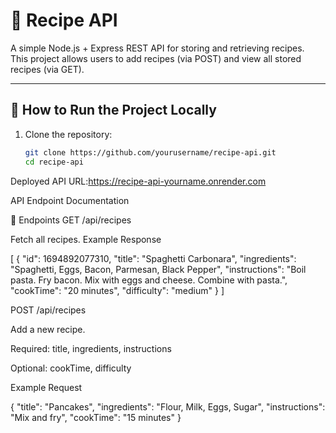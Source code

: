# 🍳 Recipe API

A simple Node.js + Express REST API for storing and retrieving recipes.  
This project allows users to add recipes (via POST) and view all stored recipes (via GET).  

---

## 🚀 How to Run the Project Locally

1. Clone the repository:
   ```bash
   git clone https://github.com/yourusername/recipe-api.git
   cd recipe-api


Deployed API URL:https://recipe-api-yourname.onrender.com

API Endpoint Documentation

📌 Endpoints
GET /api/recipes

Fetch all recipes.
Example Response

[
  {
    "id": 1694892077310,
    "title": "Spaghetti Carbonara",
    "ingredients": "Spaghetti, Eggs, Bacon, Parmesan, Black Pepper",
    "instructions": "Boil pasta. Fry bacon. Mix with eggs and cheese. Combine with pasta.",
    "cookTime": "20 minutes",
    "difficulty": "medium"
  }
]

POST /api/recipes

Add a new recipe.

Required: title, ingredients, instructions

Optional: cookTime, difficulty

Example Request

{
  "title": "Pancakes",
  "ingredients": "Flour, Milk, Eggs, Sugar",
  "instructions": "Mix and fry",
  "cookTime": "15 minutes"
}

